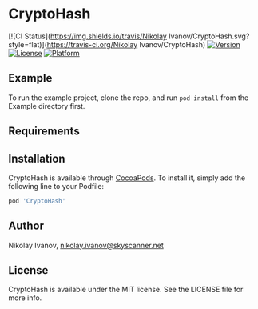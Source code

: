 # CryptoHash

[![CI Status](https://img.shields.io/travis/Nikolay Ivanov/CryptoHash.svg?style=flat)](https://travis-ci.org/Nikolay Ivanov/CryptoHash)
[![Version](https://img.shields.io/cocoapods/v/CryptoHash.svg?style=flat)](https://cocoapods.org/pods/CryptoHash)
[![License](https://img.shields.io/cocoapods/l/CryptoHash.svg?style=flat)](https://cocoapods.org/pods/CryptoHash)
[![Platform](https://img.shields.io/cocoapods/p/CryptoHash.svg?style=flat)](https://cocoapods.org/pods/CryptoHash)

## Example

To run the example project, clone the repo, and run `pod install` from the Example directory first.

## Requirements

## Installation

CryptoHash is available through [CocoaPods](https://cocoapods.org). To install
it, simply add the following line to your Podfile:

```ruby
pod 'CryptoHash'
```

## Author

Nikolay Ivanov, nikolay.ivanov@skyscanner.net

## License

CryptoHash is available under the MIT license. See the LICENSE file for more info.
